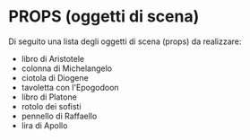 # PROPS (oggetti di scena)

Di seguito una lista degli oggetti di scena (props) da realizzare:

- libro di Aristotele
- colonna di Michelangelo
- ciotola di Diogene
- tavoletta con l'Epogodoon
- libro di Platone
- rotolo dei sofisti
- pennello di Raffaello
- lira di Apollo

